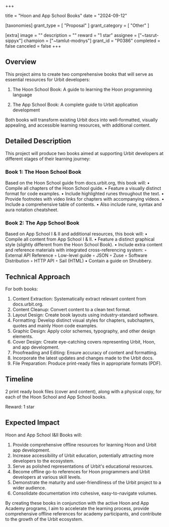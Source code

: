 +++

title = "Hoon and App School Books"
date = "2024-09-12"

[taxonomies]
grant_type = [ "Proposal" ]
grant_category = [ "Other" ]

[extra]
image = ""
description = ""
reward = "1 star"
assignee = ["~tasrut-sippyx"]
champion = ["~tamlut-modnys"]
grant_id = "P0386"
completed = false
canceled = false
+++

## Overview 

This project aims to create two comprehensive books that will serve as essential resources for
Urbit developers:

1. The Hoon School Book: A guide to learning the Hoon programming language

2. The App School Book: A complete guide to Urbit application development

Both books will transform existing Urbit docs into well-formatted, visually appealing, and
accessible learning resources, with additional content.

## Detailed Description

This project will produce two books aimed at supporting Urbit developers at different stages of their learning journey:

### Book 1: The Hoon School Book

Based on the Hoon School guide from docs.urbit.org, this book will:
• Compile all chapters of the Hoon School guide.
• Feature a visually distinct format for code examples.
• Include highlighted runes throughout the text.
• Provide footnotes with video links for chapters with accompanying videos.
• Include a comprehensive table of contents.
• Also include rune, syntax and aura notation cheatsheet.

### Book 2: The App School Book

Based on App School I & II and additional resources, this book will:
• Compile all content from App School I & II.
• Feature a distinct graphical style (slightly different from the Hoon School Book).
• Include extra content and reference materials with integrated cross-referencing system:
◦ External API Reference
◦ Low-level guide
◦ JSON
◦ Zuse
◦ Software Distribution
◦ HTTP API
◦ Sail (HTML)
• Contain a guide on Shrubbery.

## Technical Approach

For both books:
1. Content Extraction: Systematically extract relevant content from docs.urbit.org.
2. Content Cleanup: Convert content to a clean text format.
3. Layout Design: Create book layouts using industry-standard software.
4. Formatting: Develop distinct visual styles for chapters, subchapters, quotes and mainly
Hoon code examples.
5. Graphic Design: Apply color schemes, typography, and other design elements.
6. Cover Design: Create eye-catching covers representing Urbit, Hoon, and app development.
7. Proofreading and Editing: Ensure accuracy of content and formatting.
8. Incorporate the latest updates and changes made to the Urbit docs.
9. File Preparation: Produce print-ready files in appropriate formats (PDF).

## Timeline

2 print ready book files (cover and content), along with a physical copy, for each of the Hoon School and App School books.

Reward: 1 star

##  Expected Impact

Hoon and App School I&II Books will:
1. Provide comprehensive offline resources for learning Hoon and Urbit app development.
2. Increase accessibility of Urbit education, potentially attracting more developers to the
ecosystem.
3. Serve as polished representations of Urbit's educational resources.
4. Become offline go-to references for Hoon programmers and Urbit developers at various
skill levels.
5. Demonstrate the maturity and user-friendliness of the Urbit project to a wider audience.
6. Consolidate documentation into cohesive, easy-to-navigate volumes.

By creating these books in conjunction with the active Hoon and App Academy programs, I aim
to accelerate the learning process, provide comprehensive offline references for academy
participants, and contribute to the growth of the Urbit ecosystem.